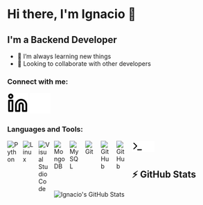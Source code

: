 # Hi there, I'm Ignacio 👋 

## I'm a Backend Developer

- 🌱 I’m always learning new things
- 👀 Looking to collaborate with other developers

### Connect with me:

[![website](./img/linkedin-light.svg)](https://www.linkedin.com/in/ramos-ignacio#gh-light-mode-only)
[![website](./img/linkedin-dark.svg)](https://www.linkedin.com/in/ramos-ignacio#gh-dark-mode-only)
&nbsp;&nbsp;

### Languages and Tools:

[<img align="left" alt="Python" width="26px" src="https://cdn.jsdelivr.net/gh/devicons/devicon/icons/python/python-original.svg" style="padding-right:10px;" />][linkedin]
[<img align="left" alt="Linux" width="26px" src="https://cdn.jsdelivr.net/gh/devicons/devicon/icons/linux/linux-original.svg" style="padding-right:10px;" />][linkedin]
[<img align="left" alt="Visual Studio Code" width="26px" src="https://cdn.jsdelivr.net/gh/devicons/devicon/icons/vscode/vscode-original.svg" style="padding-right:10px;" />][linkedin]
[<img align="left" alt="MongoDB" width="26px" src="https://cdn.jsdelivr.net/gh/devicons/devicon/icons/mongodb/mongodb-original.svg" style="padding-right:10px;" />][linkedin]
[<img align="left" alt="MySQL" width="26px" src="https://cdn.jsdelivr.net/gh/devicons/devicon/icons/mysql/mysql-original.svg" style="padding-right:10px;" />][linkedin]
[<img align="left" alt="Git" width="26px" src="https://cdn.jsdelivr.net/gh/devicons/devicon/icons/git/git-original.svg" style="padding-right:10px;" />][linkedin]
[<img align="left" alt="GitHub" width="26px" src="https://user-images.githubusercontent.com/3369400/139447912-e0f43f33-6d9f-45f8-be46-2df5bbc91289.png" style="padding-right:10px;" />](https://github.com/IgnacioRamos1#gh-dark-mode-only)
[<img align="left" alt="GitHub" width="26px" src="https://user-images.githubusercontent.com/3369400/139448065-39a229ba-4b06-434b-bc67-616e2ed80c8f.png" style="padding-right:10px;" />](https://github.com/IgnacioRamos1#gh-light-mode-only)
[<img align="left" alt="Terminal" width="26px" src="./img/terminal-light.svg" />](https://www.linkedin.com/in/ramos-ignacio#gh-light-mode-only)
[<img align="left" alt="Terminal" width="26px" src="./img/terminal-dark.svg" />](https://www.linkedin.com/in/ramos-ignacio#gh-dark-mode-only)

<br />
<br />

## :zap: GitHub Stats

<img align="left" alt="Ignacio's GitHub Stats" src="https://github-readme-stats.vercel.app/api?username=IgnacioRamos1&show_icons=true&hide_border=false&title_color=ff652f&icon_color=FFE400&bg_color=09131B&text_color=ffffff&border_color=0c1a25" />


[linkedin]: https://www.linkedin.com/in/ramos-ignacio
